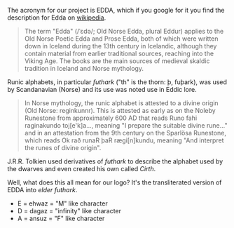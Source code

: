 The acronym for our project is EDDA, which if you google for it you find
the description for Edda on [wikipedia](http://en.wikipedia.org/wiki/Edda).

> The term "Edda" (/ˈɛdə/; Old Norse Edda, plural Eddur) applies to 
> the Old Norse Poetic Edda and Prose Edda, both of which were written 
> down in Iceland during the 13th century in Icelandic, although they 
> contain material from earlier traditional sources, reaching into the 
> Viking Age. The books are the main sources of medieval skaldic tradition 
> in Iceland and Norse mythology. 

Runic alphabets, in particular *futhark* ("th" is the thorn: þ, fuþark), 
was used by Scandanavian (Norse) and its use was noted use in Eddic lore.

> In Norse mythology, the runic alphabet is attested to a divine origin 
> (Old Norse: reginkunnr). This is attested as early as on the Noleby 
> Runestone from approximately 600 AD that reads Runo fahi raginakundo 
> toj[e'k]a..., meaning "I prepare the suitable divine rune..." and in 
> an attestation from the 9th century on the Sparlösa Runestone, which 
> reads Ok rað runaR þaR rægi[n]kundu, meaning "And interpret the runes 
> of divine origin".

J.R.R. Tolkien used derivatives of *futhark* to describe the alphabet
used by the dwarves and even created his own called *Cirth*.

Well, what does this all mean for our logo? It's the transliterated
version of EDDA into *elder futhark*.

- E = ehwaz = "M" like character
- D = dagaz = "infinity" like character
- A = ansuz = "F" like character
